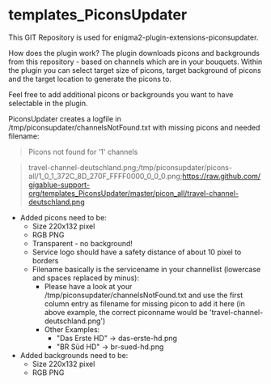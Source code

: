 templates_PiconsUpdater
=============================

This GIT Repository is used for enigma2-plugin-extensions-piconsupdater. 

How does the plugin work?
The plugin downloads picons and backgrounds from this repository - based on channels which are in your bouquets.
Within the plugin you can select target size of picons, target background of picons and the target location to generate the picons to.

Feel free to add additional picons or backgrounds you want to have selectable in the plugin.

PiconsUpdater creates a logfile in /tmp/piconsupdater/channelsNotFound.txt with missing picons and needed filename:

>Picons not found for '1' channels

>travel-channel-deutschland.png;/tmp/piconsupdater/picons-all/1_0_1_372C_8D_270F_FFFF0000_0_0_0.png;https://raw.github.com/gigablue-support-org/templates_PiconsUpdater/master/picon_all/travel-channel-deutschland.png

* Added picons need to be:
  * Size 220x132 pixel
  * RGB PNG
  * Transparent - no background!
  * Service logo should have a safety distance of about 10 pixel to borders
  * Filename basically is the servicename in your channellist (lowercase and spaces replaced by minus):
    * Please have a look at your /tmp/piconsupdater/channelsNotFound.txt and use the first column entry as filename for missing picon to add it here (in above example, the correct piconname would be 'travel-channel-deutschland.png')
    * Other Examples:
    	 * "Das Erste HD" -> das-erste-hd.png
    	 * "BR Süd HD" -> br-sued-hd.png
* Added backgrounds need to be:
  * Size 220x132 pixel
  * RGB PNG

